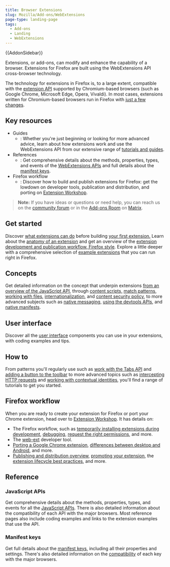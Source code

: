 ```yaml
---
title: Browser Extensions
slug: Mozilla/Add-ons/WebExtensions
page-type: landing-page
tags:
  - Add-ons
  - Landing
  - WebExtensions
---
```


{{AddonSidebar}}

Extensions, or add-ons, can modify and enhance the capability of a browser. Extensions for Firefox are built using the WebExtensions API cross-browser technology.

The technology for extensions in Firefox is, to a large extent, compatible with the [extension API](https://developer.chrome.com/docs/extensions/reference/) supported by Chromium-based browsers (such as Google Chrome, Microsoft Edge, Opera, Vivaldi). In most cases, extensions written for Chromium-based browsers run in Firefox with [just a few changes](https://extensionworkshop.com/documentation/develop/porting-a-google-chrome-extension/).

## Key resources

- Guides
  - : Whether you're just beginning or looking for more advanced advice, learn about how extensions work and use the WebExtensions API from our extensive range of [tutorials and guides](/en-US/docs/Mozilla/Add-ons/WebExtensions/What_are_WebExtensions).
- References
  - : Get comprehensive details about the methods, properties, types, and events of the [WebExtensions APIs](/en-US/docs/Mozilla/Add-ons/WebExtensions/Browser_support_for_JavaScript_APIs) and full details about the [manifest keys](/en-US/docs/Mozilla/Add-ons/WebExtensions/manifest.json).
- Firefox workflow
  - : Discover how to build and publish extensions for Firefox: get the lowdown on developer tools, publication and distribution, and porting on [Extension Workshop](https://extensionworkshop.com/).

> **Note:** If you have ideas or questions or need help, you can reach us on the [community forum](https://discourse.mozilla.org/c/add-ons/35) or in the [Add-ons Room](https://matrix.to/#/!CuzZVoCbeoDHsxMCVJ:mozilla.org?via=mozilla.org&via=matrix.org&via=humanoids.be) on [Matrix](https://wiki.mozilla.org/Matrix).

## Get started

Discover [what extensions can do](/en-US/docs/Mozilla/Add-ons/WebExtensions/What_are_WebExtensions) before building [your first extension.](/en-US/docs/Mozilla/Add-ons/WebExtensions/Your_first_WebExtension) Learn about the [anatomy of an extension](/en-US/docs/Mozilla/Add-ons/WebExtensions/Anatomy_of_a_WebExtension) and get an overview of the [extension development and publication workflow, Firefox style](/en-US/docs/Mozilla/Add-ons/WebExtensions/Firefox_workflow_overview). Explore a little deeper with a comprehensive selection of [example extensions](/en-US/docs/Mozilla/Add-ons/WebExtensions/Examples) that you can run right in Firefox.

## Concepts

Get detailed information on the concept that underpin extensions [from an overview of the JavaScript API](/en-US/docs/Mozilla/Add-ons/WebExtensions/API), through [content scripts,](/en-US/docs/Mozilla/Add-ons/WebExtensions/Content_scripts) [match patterns](/en-US/docs/Mozilla/Add-ons/WebExtensions/Match_patterns), [working with files](/en-US/docs/Mozilla/Add-ons/WebExtensions/Working_with_files), [internationalization](/en-US/docs/Mozilla/Add-ons/WebExtensions/Internationalization), and [content security policy](/en-US/docs/Mozilla/Add-ons/WebExtensions/Content_Security_Policy), to more advanced subjects such as [native messaging](/en-US/docs/Mozilla/Add-ons/WebExtensions/Native_messaging), [using the devtools APIs](/en-US/docs/Mozilla/Add-ons/WebExtensions/Extending_the_developer_tools), and [native manifests](/en-US/docs/Mozilla/Add-ons/WebExtensions/Native_manifests).

## User interface

Discover all the [user interface](/en-US/docs/Mozilla/Add-ons/WebExtensions/user_interface) components you can use in your extensions, with coding examples and tips.

## How to

From patterns you'll regularly use such as [work with the Tabs API](/en-US/docs/Mozilla/Add-ons/WebExtensions/Working_with_the_Tabs_API) and [adding a button to the toolbar](/en-US/docs/Mozilla/Add-ons/WebExtensions/Add_a_button_to_the_toolbar) to more advanced topics such as [intercepting HTTP requests](/en-US/docs/Mozilla/Add-ons/WebExtensions/Intercept_HTTP_requests) and [working with contextual identities](/en-US/docs/Mozilla/Add-ons/WebExtensions/Work_with_contextual_identities), you'll find a range of tutorials to get you started.

## Firefox workflow

When you are ready to create your extension for Firefox or port your Chrome extension, head over to [Extension Workshop](https://extensionworkshop.com/). It has details on:

- The Firefox workflow, such as [temporarily installing extensions during development](https://extensionworkshop.com/documentation/develop/temporary-installation-in-firefox/), [debugging](https://extensionworkshop.com/documentation/develop/debugging/), [request the right permissions](https://extensionworkshop.com/documentation/develop/request-the-right-permissions/), and more.
- The [web-ext](https://extensionworkshop.com/documentation/develop/getting-started-with-web-ext/) developer tool.
- [Porting a Google Chrome extension](https://extensionworkshop.com/documentation/develop/porting-a-google-chrome-extension/), [differences between desktop and Android](https://extensionworkshop.com/documentation/develop/differences-between-desktop-and-android-extensions/), and more.
- [Publishing and distribution overview](https://extensionworkshop.com/documentation/publish/), [promoting your extension](https://extensionworkshop.com/documentation/publish/promoting-your-extension/), the [extension lifecycle best practices](https://extensionworkshop.com/documentation/manage/), and more.

## Reference

### JavaScript APIs

Get comprehensive details about the methods, properties, types, and events for all the [JavaScript APIs](/en-US/docs/Mozilla/Add-ons/WebExtensions/API). There is also detailed information about the compatibility of each API with the major browsers. Most reference pages also include coding examples and links to the extension examples that use the API.

### Manifest keys

Get full details about the [manifest keys](/en-US/docs/Mozilla/Add-ons/WebExtensions/manifest.json), including all their properties and settings. There's also detailed information on the [compatibility](/en-US/docs/Mozilla/Add-ons/WebExtensions/Browser_compatibility_for_manifest.json) of each key with the major browsers.
